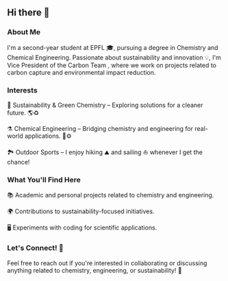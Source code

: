 ## Hi there 👋

### About Me

I'm a second-year student at EPFL 🎓, pursuing a degree in Chemistry and Chemical Engineering. Passionate about sustainability and innovation 💡, I'm Vice President of the Carbon Team , where we work on projects related to carbon capture and environmental impact reduction.

### Interests

🌱 Sustainability & Green Chemistry – Exploring solutions for a cleaner future. 🌎♻️

⚗️ Chemical Engineering – Bridging chemistry and engineering for real-world applications. 🔬⚙️

🏞 Outdoor Sports – I enjoy hiking ⛰️ and sailing ⛵ whenever I get the chance!

### What You'll Find Here

📚 Academic and personal projects related to chemistry and engineering.

🌍 Contributions to sustainability-focused initiatives.

🖥️ Experiments with coding for scientific applications.

### Let's Connect! 🤝

Feel free to reach out if you're interested in collaborating or discussing anything related to chemistry, engineering, or sustainability! 🚀

  



<!--
**Julian-Barth/Julian-Barth** is a ✨ _special_ ✨ repository because its `README.md` (this file) appears on your GitHub profile.

Here are some ideas to get you started:


- 🔭 I’m currently working on ...
- 🌱 I’m currently learning ...
- 👯 I’m looking to collaborate on ...
- 🤔 I’m looking for help with ...
- 💬 Ask me about ...
- 📫 How to reach me: ...
- 😄 Pronouns: ...
- ⚡ Fun fact: ...
-->
